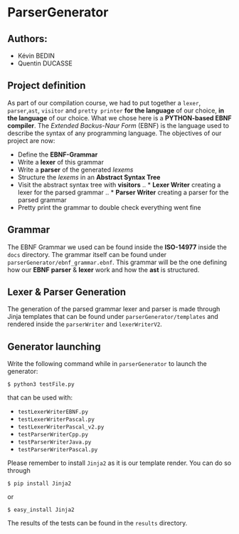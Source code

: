 # ParserGenerator

## Authors:
- Kévin BEDIN
- Quentin DUCASSE

## Project definition

As part of our compilation course, we had to put together a `lexer`, `parser`,`ast`, `visitor` and `pretty printer` **for the language** of our choice, **in the language** of our choice. What we chose here is a **PYTHON-based EBNF compiler**. The *Extended Backus-Naur Form* (EBNF) is the language used to describe the syntax of any programming language. The objectives of our project are now:
* Define the **EBNF-Grammar**
* Write a **lexer** of this grammar
* Write a **parser** of the generated *lexems*
* Structure the *lexems* in an **Abstract Syntax Tree**
* Visit the abstract syntax tree with **visitors**
.. * **Lexer Writer** creating a lexer for the parsed grammar
.. * **Parser Writer** creating a parser for the parsed grammar
* Pretty print the grammar to double check everything went fine
	
## Grammar

The EBNF Grammar we used can be found inside the **ISO-14977** inside the `docs` directory. The grammar itself can be found under `parserGenerator/ebnf_grammar.ebnf`. This grammar will be the one defining how our **EBNF** **parser** & **lexer** work and how the **ast** is structured.

## Lexer & Parser Generation

The generation of the parsed grammar lexer and parser is made through Jinja templates that can be found under `parserGenerator/templates` and rendered inside the `parserWriter` and `lexerWriterV2`.

## Generator launching

Write the following command while in `parserGenerator` to launch the generator:
```
$ python3 testFile.py
```

that can be used with: 
* `testLexerWriterEBNF.py`
* `testLexerWriterPascal.py`
* `testLexerWriterPascal_v2.py`
* `testParserWriterCpp.py`
* `testParserWriterJava.py`
* `testParserWriterPascal.py`

Please remember to install `Jinja2` as it is our template render.
You can do so through 
```
$ pip install Jinja2
```
or 
```
$ easy_install Jinja2
```

The results of the tests can be found in the `results` directory.


